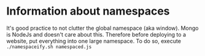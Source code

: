 # Information about namespaces

It's good practice to not clutter the global namespace (aka window).
Mongo is NodeJs and doesn't care about this.
Therefore before deploying to a website, put everything into one large namespace.
To do so, execute `./namespaceify.sh namespaced.js`
